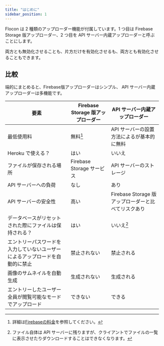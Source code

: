 ```yaml
---
title: "はじめに"
sidebar_position: 1
---
```


Flocon は 2 種類のアップローダー機能が付属しています。1 つ目は Firebase Storage 版アップローダー、2 つ目を API サーバー内蔵アップローダーと呼ぶことにします。

両方とも無効化させることも、片方だけを有効化させるも、両方とも有効化させることもできます。

## 比較

端的にまとめると、Firebase版アップローダーはシンプル、 API サーバー内蔵アップローダーは多機能です。

| 要素                                                                         | Firebase Storage 版アップローダー | API サーバー内蔵アップローダー                      |
| ---------------------------------------------------------------------------- | --------------------------------- | --------------------------------------------------- |
| 最低使用料                                                                     | 無料[^1]                              | API サーバーの設置方法によるが基本的に無料          |
| Heroku で使える？                                                            | はい                              | いいえ                                              |
| ファイルが保存される場所                                                     | Firebase Storage サービス         | API サーバーのストレージ                            |
| API サーバーへの負荷                                                         | なし                              | あり                                                |
| API サーバーの安全性                                                         | 高い                              | Firebase Storage 版アップローダーと比べてリスクあり |
| データベースがリセットされた際にファイルは保持される？                       | はい                              | いいえ[^2]                                          |
| エントリーパスワードを入力していないユーザーによるアップロードを自動的に禁止 | 禁止されない                      | 禁止される                                          |
| 画像のサムネイルを自動生成                                                   | 生成されない                      | 生成される                                          |
| エントリーしたユーザー全員が閲覧可能なモードでアップロード                   | できない                          | できる                                              |

[^1]: 詳細は[Firebaseの料金](https://firebase.google.com/pricing?hl=ja)を参照してください。
[^2]: ファイル自体は API サーバーに残りますが、クライアントでファイルの一覧に表示させたりダウンロードすることはできなくなります。

